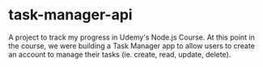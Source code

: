 # task-manager-api
A project to track my progress in Udemy's Node.js Course. At this point in the course, we were building a Task Manager app to allow users to create an account to manage their tasks (ie. create, read, update, delete).
